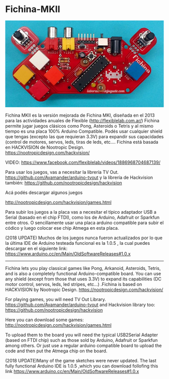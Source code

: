 # Fichina-MKII
![alt tag](https://raw.githubusercontent.com/labodejuguete/Fichina-MKII/master/fichinaMKII.jpg)

Fichina MKII es la versión mejorada de Fichina MKI, diseñada en el 2013 para las actividades anuales de Flexible (http://flexiblelab.com.ar/) 
Fichina permite jugar juegos clásicos como Pong, Asteroids o Tetris y al mismo tiempo es una placa 100% Arduino Compatible. Podés usar cualquier shield que tengas (excepto las que requieran 3.3V) para expandir sus capacidades (control de motores, servos, leds, tiras de leds, etc.... Fichina está basada en HACKVISION de Nootropic Design.
https://nootropicdesign.com/hackvision/

VIDEO: https://www.facebook.com/flexiblelab/videos/1886968704687139/

Para usar los juegos, vas a necesitar la librería TV Out.
https://github.com/Avamander/arduino-tvout
y la librería de Hackvision también:
https://github.com/nootropicdesign/hackvision


Acá podés descargar algunos juegos

http://nootropicdesign.com/hackvision/games.html

Para subir los juegos a la placa vas a necesitar el típico adaptador USB a Serial (basado en el chip FTDI), como los de Arduino, Adafruit or Sparkfun entre otros. O sencillamente usar una placa arduino compatible para subir el códico y luego colocar ese chip Atmega en esta placa. 

(2018 UPDATE) Muchos de los juegos nunca fueron actualizados por lo que la última IDE de Arduino testeada funcional es la 1.0.5 , la cual puedes descargar en el siguiente link:
https://www.arduino.cc/en/Main/OldSoftwareReleases#1.0.x


 ----------------------------------------

Fichina lets you play classical games like Pong, Arkanoid, Asteroids, Tetris, and is also a completely functional Arduino-compatible board. You can use any shield (except from those that uses 3.3V) to expand its capabilities (DC motor control, servos, leds, led stripes, etc...) .Fichina is based on HACKVISION by Nootropic Design.
https://nootropicdesign.com/hackvision/

For playing games, you will need TV Out Library.
https://github.com/Avamander/arduino-tvout
and Hackvision library too:
https://github.com/nootropicdesign/hackvision

Here you can download some games:
http://nootropicdesign.com/hackvision/games.html

To upload them to the board you will need the typical USB2Serial Adapter (based on FTDI chip)  such as those sold by Arduino, Adafruit or Sparkfun among others. Or just use a regular arduino compatible board to upload the code and then put the Atmega chip on the board.

(2018 UPDATE)Many of the game sketches were never updated. The last fully functional Arduino IDE is 1.0.5 ,which you can download follofing this link
https://www.arduino.cc/en/Main/OldSoftwareReleases#1.0.x

